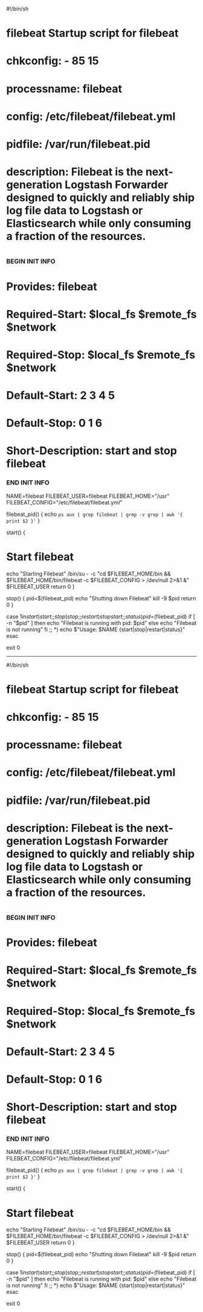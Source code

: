 #!/bin/sh
#
# filebeat        Startup script for filebeat
#
# chkconfig: - 85 15
# processname: filebeat
# config: /etc/filebeat/filebeat.yml
# pidfile: /var/run/filebeat.pid
# description: Filebeat is the next-generation Logstash Forwarder designed to quickly and reliably ship log file data to Logstash or Elasticsearch while only consuming a fraction of the resources.
#
### BEGIN INIT INFO
# Provides: filebeat
# Required-Start: $local_fs $remote_fs $network
# Required-Stop: $local_fs $remote_fs $network
# Default-Start: 2 3 4 5
# Default-Stop: 0 1 6
# Short-Description: start and stop filebeat
### END INIT INFO

NAME=filebeat
FILEBEAT_USER=filebeat
FILEBEAT_HOME="/usr"
FILEBEAT_CONFIG="/etc/filebeat/filebeat.yml"

filebeat_pid() {
    echo `ps aux | grep filebeat | grep -v grep | awk '{ print $2 }'`
}

start() {
  # Start filebeat
  echo "Starting Filebeat"
  /bin/su - -c "cd $FILEBEAT_HOME/bin && $FILEBEAT_HOME/bin/filebeat -c $FILEBEAT_CONFIG > /dev/null 2>&1 &" $FILEBEAT_USER
  return 0
}

stop() {
  pid=$(filebeat_pid)
  echo "Shutting down Filebeat"
  kill -9 $pid
  return 0
}

case $1 in
    start)
        start
        ;;
    stop)
        stop
        ;;
    restart)
        stop
        start
        ;;
    status)
       pid=$(filebeat_pid)
        if [ -n "$pid" ]
        then
           echo "Filebeat is running with pid: $pid"
        else
           echo "Filebeat is not running"
        fi
        ;;
    *)
        echo $"Usage: $NAME {start|stop|restart|status}"
esac

exit 0


----------------------------------------------


#!/bin/sh
#
# filebeat        Startup script for filebeat
#
# chkconfig: - 85 15
# processname: filebeat
# config: /etc/filebeat/filebeat.yml
# pidfile: /var/run/filebeat.pid
# description: Filebeat is the next-generation Logstash Forwarder designed to quickly and reliably ship log file data to Logstash or Elasticsearch while only consuming a fraction of the resources.
#
### BEGIN INIT INFO
# Provides: filebeat
# Required-Start: $local_fs $remote_fs $network
# Required-Stop: $local_fs $remote_fs $network
# Default-Start: 2 3 4 5
# Default-Stop: 0 1 6
# Short-Description: start and stop filebeat
### END INIT INFO

NAME=filebeat
FILEBEAT_USER=filebeat
FILEBEAT_HOME="/usr"
FILEBEAT_CONFIG="/etc/filebeat/filebeat.yml"

filebeat_pid() {
    echo `ps aux | grep filebeat | grep -v grep | awk '{ print $2 }'`
}

start() {
  # Start filebeat
  echo "Starting Filebeat"
  /bin/su - -c "cd $FILEBEAT_HOME/bin && $FILEBEAT_HOME/bin/filebeat -c $FILEBEAT_CONFIG > /dev/null 2>&1 &" $FILEBEAT_USER
  return 0
}

stop() {
  pid=$(filebeat_pid)
  echo "Shutting down Filebeat"
  kill -9 $pid
  return 0
}

case $1 in
    start)
        start
        ;;
    stop)
        stop
        ;;
    restart)
        stop
        start
        ;;
    status)
       pid=$(filebeat_pid)
        if [ -n "$pid" ]
        then
           echo "Filebeat is running with pid: $pid"
        else
           echo "Filebeat is not running"
        fi
        ;;
    *)
        echo $"Usage: $NAME {start|stop|restart|status}"
esac

exit 0




